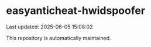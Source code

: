 # easyanticheat-hwidspoofer

Last updated: 2025-06-05 15:08:02

This repository is automatically maintained.

